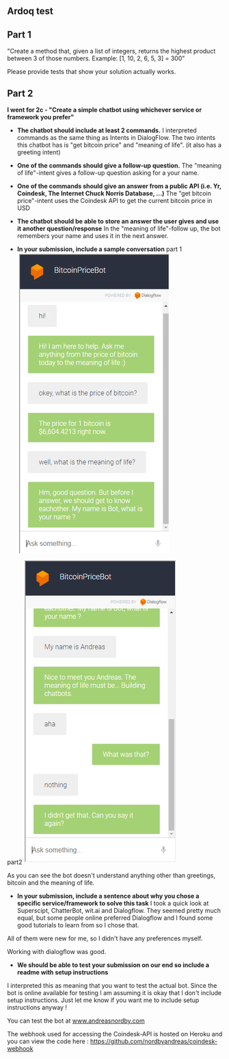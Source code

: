 
## Ardoq test

## Part 1

"Create a method that, given a list of integers, returns the highest product
between 3 of those numbers. Example: [1, 10, 2, 6, 5, 3] = 300"


Please provide tests that show your solution actually works.



## Part 2

**I went for 2c - "Create a simple chatbot using whichever service or framework you prefer"**

* **The chatbot should include at least 2 commands.**
I interpreted commands as the same thing as Intents in DialogFlow. The two intents this chatbot has is "get bitcoin price" and "meaning of life". (it also has a greeting intent)

* **One of the commands should give a follow-up question.**
The "meaning of life"-intent gives a follow-up question asking for a your name.

* **One of the commands should give an answer from a public API (i.e. Yr,
Coindesk, The Internet Chuck Norris Database, ...)**
The "get bitcoin price"-intent uses the Coindesk API to get the current bitcoin price in USD

* **The chatbot should be able to store an answer the user gives and use it
another question/response**
In the "meaning of life"-follow up, the bot remembers your name and uses it in the next answer.

* **In your submission, include a sample conversation**
part 1
![alt text](https://github.com/nordbyandreas/nordbyandreas.github.io/raw/master/img/bot1.PNG "sample 1")

part2
![alt text](https://github.com/nordbyandreas/nordbyandreas.github.io/raw/master/img/bot2.PNG "sample 2")

As you can see the bot doesn't understand anything other than greetings, bitcoin and the meaning of life.

* **In your submission, include a sentence about why you chose a specific
service/framework to solve this task**
I took a quick look at Superscipt, ChatterBot, wit.ai and Dialogflow. They seemed pretty much equal, but some people online preferred Dialogflow and I found some good tutorials to learn from so I chose that.

All of them were new for me, so I didn't have any preferences myself.

Working with dialogflow was good.


* **We should be able to test your submission on our end so include a readme
with setup instructions**

I interpreted this as meaning that you want to test the actual bot. Since the bot is online available for testing I am assuming it is okay that I don't include setup instructions. Just let me know if you want me to include setup instructions anyway !

You can test the bot at www.andreasnordby.com

The webhook used for accessing the Coindesk-API is hosted on Heroku and you can view the code here : https://github.com/nordbyandreas/coindesk-webhook
